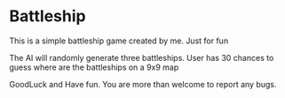 # Battleship
This is a simple battleship game created by me. Just for fun

The AI will randomly generate three battleships. User has 30 chances to guess where are the battleships on a 9x9 map

GoodLuck and Have fun. You are more than welcome to report any bugs.
